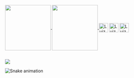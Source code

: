 <a href="https://github.com/edusurf10">
  <img height="150em" align="center" src="https://github-readme-stats.vercel.app/api?username=edusurf10&count_private=true&theme=dracula&show_icons=true&locale=pt-BR&include_all_commits=true" />
</a>
<a href="https://github.com/edusurf10">
  <img height="150em" align="center" src="https://github-readme-stats.vercel.app/api/top-langs/?username=edusurf10&layout=compact&theme=dracula&locale=pt-BR&langs_count=16" />
</a>

<div style="display: inline-block;"><br>
  <img align="center" height="30" width="30" alt="Luiz_Ruby" src="https://cdn.jsdelivr.net/gh/devicons/devicon/icons/ruby/ruby-original.svg" />
  <img align="center" height="30" width="30" alt="Luiz_React" src="https://cdn.jsdelivr.net/gh/devicons/devicon/icons/react/react-original.svg" />
  <img align="center" height="30" width="30" alt="Luiz_PostgreSQL" src="https://cdn.jsdelivr.net/gh/devicons/devicon/icons/postgresql/postgresql-original.svg" />
</div>

##

<div>
  <a href="https://www.instagram.com/luiz.eduardo.duh/" target="_blank" >
    <img src="https://img.shields.io/badge/Instagram-E4405F?style=for-the-badge&logo=instagram&logoColor=white" >
  </a>
</div>

![Snake animation](https://github.com/edusurf10/edusurf10/blob/output/github-contribution-grid-snake.svg)
